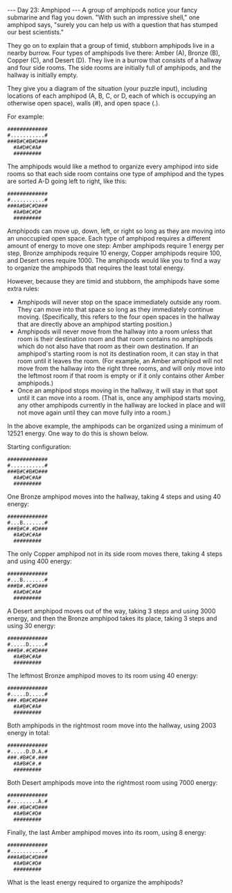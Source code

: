 --- Day 23: Amphipod ---
A group of amphipods notice your fancy submarine and flag you down. "With such an impressive shell," one amphipod says, "surely you can help us with a question that has stumped our best scientists."

They go on to explain that a group of timid, stubborn amphipods live in a nearby burrow. Four types of amphipods live there: Amber (A), Bronze (B), Copper (C), and Desert (D). They live in a burrow that consists of a hallway and four side rooms. The side rooms are initially full of amphipods, and the hallway is initially empty.

They give you a diagram of the situation (your puzzle input), including locations of each amphipod (A, B, C, or D, each of which is occupying an otherwise open space), walls (#), and open space (.).

For example:
~~~
#############
#...........#
###B#C#B#D###
  #A#D#C#A#
  #########
~~~
The amphipods would like a method to organize every amphipod into side rooms so that each side room contains one type of amphipod and the types are sorted A-D going left to right, like this:
~~~
#############
#...........#
###A#B#C#D###
  #A#B#C#D#
  #########
~~~
Amphipods can move up, down, left, or right so long as they are moving into an unoccupied open space. Each type of amphipod requires a different amount of energy to move one step: Amber amphipods require 1 energy per step, Bronze amphipods require 10 energy, Copper amphipods require 100, and Desert ones require 1000. The amphipods would like you to find a way to organize the amphipods that requires the least total energy.

However, because they are timid and stubborn, the amphipods have some extra rules:

- Amphipods will never stop on the space immediately outside any room. They can move into that space so long as they immediately continue moving. (Specifically, this refers to the four open spaces in the hallway that are directly above an amphipod starting position.)
- Amphipods will never move from the hallway into a room unless that room is their destination room and that room contains no amphipods which do not also have that room as their own destination. If an amphipod's starting room is not its destination room, it can stay in that room until it leaves the room. (For example, an Amber amphipod will not move from the hallway into the right three rooms, and will only move into the leftmost room if that room is empty or if it only contains other Amber amphipods.)
- Once an amphipod stops moving in the hallway, it will stay in that spot until it can move into a room. (That is, once any amphipod starts moving, any other amphipods currently in the hallway are locked in place and will not move again until they can move fully into a room.)

In the above example, the amphipods can be organized using a minimum of 12521 energy. One way to do this is shown below.

Starting configuration:
~~~
#############
#...........#
###B#C#B#D###
  #A#D#C#A#
  #########
~~~
One Bronze amphipod moves into the hallway, taking 4 steps and using 40 energy:
~~~
#############
#...B.......#
###B#C#.#D###
  #A#D#C#A#
  #########
~~~
The only Copper amphipod not in its side room moves there, taking 4 steps and using 400 energy:
~~~
#############
#...B.......#
###B#.#C#D###
  #A#D#C#A#
  #########
~~~
A Desert amphipod moves out of the way, taking 3 steps and using 3000 energy, and then the Bronze amphipod takes its place, taking 3 steps and using 30 energy:
~~~
#############
#.....D.....#
###B#.#C#D###
  #A#B#C#A#
  #########
~~~
The leftmost Bronze amphipod moves to its room using 40 energy:
~~~
#############
#.....D.....#
###.#B#C#D###
  #A#B#C#A#
  #########
~~~
Both amphipods in the rightmost room move into the hallway, using 2003 energy in total:
~~~
#############
#.....D.D.A.#
###.#B#C#.###
  #A#B#C#.#
  #########
~~~
Both Desert amphipods move into the rightmost room using 7000 energy:
~~~
#############
#.........A.#
###.#B#C#D###
  #A#B#C#D#
  #########
~~~
Finally, the last Amber amphipod moves into its room, using 8 energy:
~~~
#############
#...........#
###A#B#C#D###
  #A#B#C#D#
  #########
~~~
What is the least energy required to organize the amphipods?